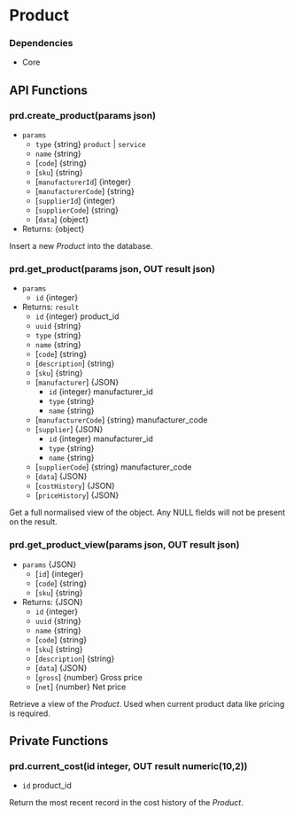 # Product

### Dependencies

- Core

## API Functions

### prd.create_product(params json)

* `params`
  * `type` {string} `product` | `service`
  * `name` {string}
  * [`code`] {string}
  * [`sku`] {string}
  * [`manufacturerId`] {integer}
  * [`manufacturerCode`] {string}
  * [`supplierId`] {integer}
  * [`supplierCode`] {string}
  * [`data`] {object}
* Returns: {object}

Insert a new *Product* into the database.

### prd.get_product(params json, OUT result json)

* `params`
  * `id` {integer}
* Returns: `result`
  * `id` {integer} product_id
  * `uuid` {string}
  * `type` {string}
  * `name` {string}
  * [`code`] {string}
  * [`description`] {string}
  * [`sku`] {string}
  * [`manufacturer`] {JSON}
    * `id` {integer} manufacturer_id
    * `type` {string}
    * `name` {string}
  * [`manufacturerCode`] {string} manufacturer_code
  * [`supplier`] {JSON}
    * `id` {integer} manufacturer_id
    * `type` {string}
    * `name` {string}
  * [`supplierCode`] {string} manufacturer_code
  * [`data`] {JSON}
  * [`costHistory`] {JSON}
  * [`priceHistory`] {JSON}

Get a full normalised view of the object. Any NULL fields will not be present
on the result.

### prd.get_product_view(params json, OUT result json)

* `params` {JSON}
  * [`id`] {integer}
  * [`code`] {string}
  * [`sku`] {string}
* Returns: {JSON}
  * `id` {integer}
  * `uuid` {string}
  * `name` {string}
  * [`code`] {string}
  * [`sku`] {string}
  * [`description`] {string}
  * [`data`] {JSON}
  * [`gross`] {number} Gross price
  * [`net`] {number} Net price

Retrieve a view of the *Product*.  Used when current product data like pricing
is required.

## Private Functions

### prd.current_cost(id integer, OUT result numeric(10,2))

* `id` product_id

Return the most recent record in the cost history of the *Product*.
